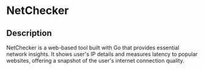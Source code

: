 # NetChecker

## Description

NetChecker is a web-based tool built with Go that provides essential network insights. It shows user's IP details and measures latency to popular websites, offering a snapshot of the user's internet connection quality.
